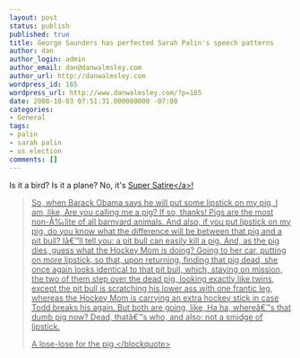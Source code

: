 ```yaml
---
layout: post
status: publish
published: true
title: George Saunders has perfected Sarah Palin's speech patterns
author: dan
author_login: admin
author_email: dan@danwalmsley.com
author_url: http://danwalmsley.com
wordpress_id: 165
wordpress_url: http://www.danwalmsley.com/?p=165
date: 2008-10-03 07:51:31.000000000 -07:00
categories:
- General
tags:
- palin
- sarah palin
- us election
comments: []
---
```

Is it a bird? Is it a plane? No, it's <a href="http:&#47;&#47;www.newyorker.com&#47;humor&#47;2008&#47;09&#47;22&#47;080922sh_shouts_saunders?currentPage=all">Super Satire<&#47;a>!
<blockquote>So, when Barack Obama says he will put some lipstick on my pig, I am, like, Are you calling me a pig? If so, thanks! Pigs are the most non-&Atilde;&permil;lite of all barnyard animals. And also, if you put lipstick on my pig, do you know what the difference will be between that pig and a pit bull? I&acirc;&euro;&trade;ll tell you: a pit bull can easily kill a pig. And, as the pig dies, guess what the Hockey Mom is doing? Going to her car, putting on more lipstick, so that, upon returning, finding that pig dead, she once again looks identical to that pit bull, which, staying on mission, the two of them step over the dead pig, looking exactly like twins, except the pit bull is scratching his lower ass with one frantic leg, whereas the Hockey Mom is carrying an extra hockey stick in case Todd breaks his again. But both are going, like, Ha ha, where&acirc;&euro;&trade;s that dumb pig now? Dead, that&acirc;&euro;&trade;s who, and also: not a smidge of lipstick.

A lose-lose for the pig.<&#47;blockquote>
